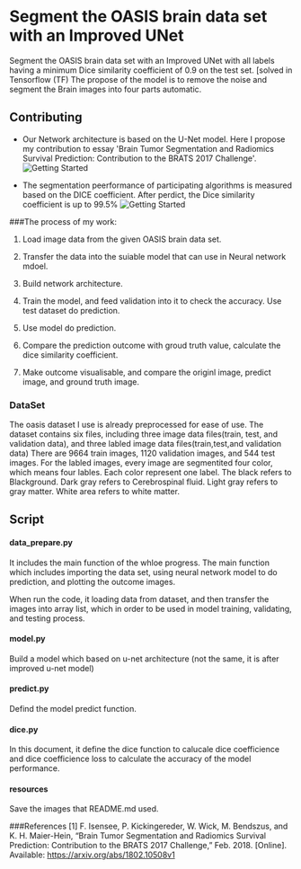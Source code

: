 # Segment the OASIS brain data set with an Improved UNet
Segment the OASIS brain data set with an Improved UNet with all labels having a minimum Dice similarity coefficient of 0.9 on the test set. 
[solved in Tensorflow (TF) 
The propose of the model is to remove the noise and segment the Brain images into four parts automatic. 


## Contributing
* Our Network architecture is based on the U-Net model. Here I propose my contribution to essay 'Brain Tumor Segmentation and Radiomics Survival Prediction: Contribution to the BRATS 2017 Challenge'.
![Getting Started](./resources/improved_unet7.32.56.png)

* The segmentation peerformance of participating algorithms is measured based on the DICE coefficient. After perdict, the Dice similarity coefficient is up to 99.5%
![Getting Started](./resources/dice_coef.png)

###The process of my work:


1. Load image data from the given OASIS brain data set.

2. Transfer the data into the suiable model that can use in Neural network mdoel.

3. Build network architecture.

4. Train the model, and feed validation into it to check the accuracy.
Use test dataset do prediction.

5. Use model do prediction.

6. Compare the prediction outcome with groud truth value, calculate the dice similarity coefficient.

7. Make outcome visualisable, and compare the originl image, predict image, and ground truth image.

### DataSet
The oasis dataset I use is already preprocessed for ease of use.
The dataset contains six files, including three image data files(train, test, and validation data), and three labled image data files(train,test,and validation data)
There are 9664 train images, 1120 validation images, and 544 test images.
For the labled images, every image are segmentited four color, which means four lables. Each color represent one label. The black refers to Blackground. Dark gray refers to Cerebrospinal fluid. Light gray refers to gray matter. White area refers to white matter.


## Script

#### data_prepare.py
It includes the main function of the whloe progress. The main function which includes importing the data set, using neural network model to do prediction, and plotting the outcome images.

When run the code, it loading data from dataset, and then transfer the images into array list, which in order to be used in model training, validating, and testing process.


#### model.py
Build a model which based on u-net architecture (not the same, it is after improved u-net model)


#### predict.py
Defind the model predict function.

#### dice.py
In this document, it define the dice function to calucale dice coefficience and dice coefficience loss to calculate the accuracy of the model performance.

#### resources
Save the images that README.md used.






###References
[1] F. Isensee, P. Kickingereder, W. Wick, M. Bendszus, and K. H. Maier-Hein, “Brain Tumor Segmentation and
Radiomics Survival Prediction: Contribution to the BRATS 2017 Challenge,” Feb. 2018. [Online]. Available:
https://arxiv.org/abs/1802.10508v1